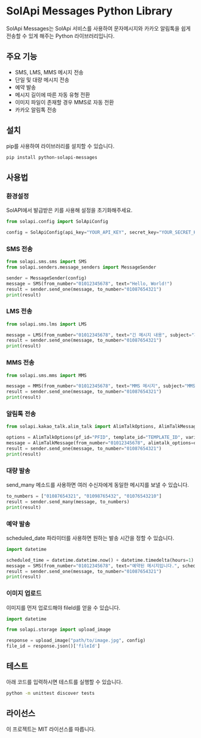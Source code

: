 # SolApi Messages Python Library

SolApi Messages는 SolApi 서비스를 사용하여 문자메시지와 카카오 알림톡을 쉽게 전송할 수 있게 해주는 Python 라이브러리입니다. 

## 주요 기능

- SMS, LMS, MMS 메시지 전송
- 단일 및 대량 메시지 전송
- 예약 발송
- 메시지 길이에 따른 자동 유형 전환
- 이미지 파일이 존재할 경우 MMS로 자동 전환
- 카카오 알림톡 전송

## 설치

pip를 사용하여 라이브러리를 설치할 수 있습니다.

```bash
pip install python-solapi-messages
```

## 사용법

### 환경설정
SolAPI에서 발급받은 키를 사용해 설정을 초기화해주세요.

```python
from solapi.config import SolApiConfig

config = SolApiConfig(api_key="YOUR_API_KEY", secret_key="YOUR_SECRET_KEY")

```
### SMS 전송
```python
from solapi.sms.sms import SMS
from solapi.senders.message_senders import MessageSender

sender = MessageSender(config)
message = SMS(from_number="01012345678", text="Hello, World!")
result = sender.send_one(message, to_number="01087654321")
print(result)
```
### LMS 전송
```python
from solapi.sms.lms import LMS

message = LMS(from_number="01012345678", text="긴 메시지 내용", subject="제목")
result = sender.send_one(message, to_number="01087654321")
print(result)
```
### MMS 전송
```python
from solapi.sms.mms import MMS

message = MMS(from_number="01012345678", text="MMS 메시지", subject="MMS 제목", file_id="FILE_ID")
result = sender.send_one(message, to_number="01087654321")
print(result)
```
### 알림톡 전송
```python
from solapi.kakao_talk.alim_talk import AlimTalkOptions, AlimTalkMessage

options = AlimTalkOptions(pf_id="PFID", template_id="TEMPLATE_ID", variables={"VAR1": "값1"})
message = AlimTalkMessage(from_number="01012345678", alimtalk_options=options)
result = sender.send_one(message, to_number="01087654321")
print(result)
```
### 대량 발송
send_many 메소드를 사용하면 여러 수신자에게 동일한 메시지를 보낼 수 있습니다.
```python
to_numbers = ["01087654321", "01098765432", "01076543210"]
result = sender.send_many(message, to_numbers)
print(result)
```
### 예약 발송
scheduled_date 파라미터를 사용하면 원하는 발송 시간을 정할 수 있습니다.
```python
import datetime

scheduled_time = datetime.datetime.now() + datetime.timedelta(hours=1)  # 1시간 후 발송
message = SMS(from_number="01012345678", text="예약된 메시지입니다.", scheduled_date=scheduled_time)
result = sender.send_one(message, to_number="01087654321")
print(result)
```
### 이미지 업로드
이미지를 먼저 업로드해야 fileId를 얻을 수 있습니다.
```python
import datetime

from solapi.storage import upload_image

response = upload_image("path/to/image.jpg", config)
file_id = response.json()['fileId']
```
## 테스트
아래 코드를 입력하시면 테스트를 실행할 수 있습니다.
```bash
python -m unittest discover tests
```
## 라이선스
이 프로젝트는 MIT 라이선스를 따릅니다.